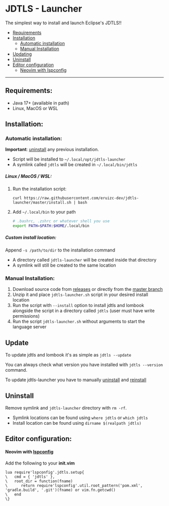 # JDTLS - Launcher

The simplest way to install and launch Eclipse's JDTLS!!

 - [Requirements](#requirements)
 - [Installation](#installation)
    - [Automatic installation](#automatic-installation)
    - [Manual Installation](#manual-installation)
 - [Updating](#updating)
 - [Uninstall](#uninstall)
 - [Editor configuration](#editor-configuration)
    - [Neovim with lspconfig](#neovim-with-lspconfig)

---

## Requirements:

 - Java 17+ (available in path)
 - Linux, MacOS or WSL

## Installation:

### Automatic installation:

**Important**: [uninstall](#uninstall) any previous installation.

 - Script will be installed to `~/.local/opt/jdtls-launcher`
 - A symlink called `jdtls` will be created in `~/.local/bin/jdtls`

##### Linux / MacOS / WSL:

 1. Run the installation script:
    ```
    curl https://raw.githubusercontent.com/eruizc-dev/jdtls-launcher/master/install.sh | bash
    ```
 2. Add `~/.local/bin` to your path
    ```sh
    # .bashrc, .zshrc or whatever shell you use
    export PATH=$PATH:$HOME/.local/bin
    ```

##### Custom install location:

Append `-s /path/to/dir` to the installation command
 - A directory called `jdtls-launcher` will be created inside that directory
 - A symlink will still be created to the same location

### Manual Installation:

 1. Download source code from [releases](https://github.com/eruizc-dev/jdtls-launcher/releases)
    or directly from the [master branch]()
 2. Unzip it and place `jdtls-launcher.sh` script in your desired install
    location
 3. Run the script with `--install` option to install jdtls and lombook
    alongside the script in a directory called `jdtls` (user must have write
    permissions)
 4. Run the script `jdtls-launcher.sh` without arguments to start the language
    server

## Update

To update jdtls and lombook it's as simple as `jdtls --update`

You can always check what version you have installed with `jdtls --version`
command.

To update jdtls-launcher you have to manually [uninstall](#uninstall) and
[reinstall](#install)

## Uninstall

Remove symlink and `jdtls-launcher` directory with `rm -rf`.
 - Symlink locations can be found using `where jdtls` or `which jdtls`
 - Install location can be found using `dirname $(realpath jdtls)`

## Editor configuration:

#### Neovim with [lspconfig](https://github.com/neovim/nvim-lspconfig)

Add the following to your **init.vim**

```vim
lua require'lspconfig'.jdtls.setup{
\   cmd = { 'jdtls' },
\   root_dir = function(fname)
\      return require'lspconfig'.util.root_pattern('pom.xml', 'gradle.build', '.git')(fname) or vim.fn.getcwd()
\   end
\}
```
